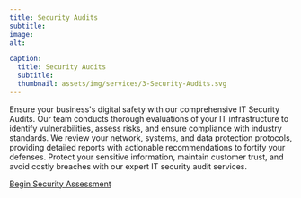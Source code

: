 ```yaml
---
title: Security Audits
subtitle: 
image: 
alt: 

caption:
  title: Security Audits
  subtitle: 
  thumbnail: assets/img/services/3-Security-Audits.svg
---
```

  Ensure your business's digital safety with our comprehensive IT Security Audits. Our team conducts thorough evaluations of your IT infrastructure to identify vulnerabilities, assess risks, and ensure compliance with industry standards. We review your network, systems, and data protection protocols, providing detailed reports with actionable recommendations to fortify your defenses. Protect your sensitive information, maintain customer trust, and avoid costly breaches with our expert IT security audit services.

<a href="{{ site.baseurl }}/forms/security-audit/" class="btn btn-primary btn-lg">
  Begin Security Assessment
</a>

